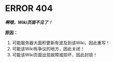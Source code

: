# ERROR 404
***啊哦，Wiki页面不见了！***
<br/>

**原因：**
1. 可能服务器大面积更新有波及到该Wiki，因此重写！
2. 可能该Wiki有争议的地方，因此关闭！
3. 可能该Wiki页面出现故障或损坏，因此封锁！
